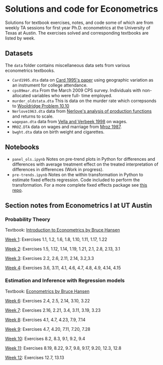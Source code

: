 # Solutions and code for Econometrics

Solutions for textbook exercises, notes, and code some of which are from weekly TA sessions for first year Ph.D. econometrics at the University of Texas at Austin. The exercises solved and corresponding textbooks are listed by week.

## Datasets

The `data` folder contains miscellaneous data sets from various econometrics textbooks.
* `Card1995.dta` data on [Card 1995's paper](https://davidcard.berkeley.edu/papers/geo_var_schooling.pdf) using geographic variation as an instrument for college attendance.
* `cps09mar.dta` From the March 2009 CPS survey. Individuals with non-allocated variables who were full-
time employed.
* `murder_oldstata.dta` This is data on the murder rate which correpsonds to [Wooldridge Problem 10.10](https://rdrr.io/cran/wooldridge/man/murder.html)
* `Nerlove1963.dta` data from [Nerlove's analysis of production functions](https://hhstokes.people.uic.edu/ftp/e535/Nerlove_1955.pdf) and returns to scale.
* `wagepan.dta` data from [Vella and Verbeek 1998](https://www.jstor.org/stable/223257) on wages.
* `MROZ.DTA` data on wages and marriage from [Mroz 1987](https://www.jstor.org/stable/1911029).
* `bwght.dta` data on birth weight and cigarettes.

## Notebooks

* `panel_ols.ipynb` Notes on pre-trend plots in Python for differences and differences with average treatment effect on the treated interpretation of differences in differences (Work in progress).
* `pre-trends.ipynb` Notes on the within transformation in Python to estimate fixed effects regression. Code included to perform the transformation. For a more complete fixed effects package see [this repo](https://bashtage.github.io/linearmodels/panel/panel/linearmodels.panel.model.PanelOLS.html).


## Section notes from  Econometrics I at UT Austin

### Probability Theory

Textbook: [Introduction to Econometrics by Bruce Hansen](https://www.ssc.wisc.edu/~bhansen/probability/Probability.pdf) 

[Week 1](https://drive.google.com/file/d/11fh6Y5qc9ozpN3XoEdJV8W7wWSiYGL3J/view): Exercises 1.1, 1.2, 1.6, 1.8, 1.10, 1.11, 1.17, 1.22

[Week 2](https://drive.google.com/file/d/1gwU459V-tTRUfZcSWXax_bKrf1FHu1gq/view): Exercises 1.5, 1.12, 1.14, 1.19, 1.21, 2.1, 2.8, 2.13, 3.1

[Week 3](https://drive.google.com/file/u/1/d/1Imdy4YAem0ksBnNsXG5eSQvd5bajuLeN/view?usp=sharing): Exercises 2.2, 2.6, 2.11, 2.14, 3.2,3.3

[Week 4](https://drive.google.com/file/d/1zbEXaAiJmsMFKHM_kiZUlCYaRS1X-SO-/view): Exercises 3.6, 3.11, 4.1, 4.6, 4.7, 4.8, 4.9, 4.14, 4.15

### Estimation and Inference with Regression models

Textbook: [Econometrics by Bruce Hansen](https://www.ssc.wisc.edu/~bhansen/econometrics/Econometrics.pdf)

[Week 6](https://drive.google.com/file/d/1GRaG9PAFMMUbLi2z6zy8gdza29yV6tQA/view):  Exercises 2.4, 2.5, 2.14, 3.10, 3.22

[Week 7](https://drive.google.com/file/d/1UIaRnnwez5DU6aQjsLkImBLXlchJ9QEo/view):  Exercises 2.16, 2.21, 3.4, 3.11, 3.19, 3.23

[Week 8](https://drive.google.com/file/d/1vRlsODtfehkVLiwo1BeifQGLHMa8V07T/view):  Exercises 4.1, 4.7, 4.23, 7.9, 7.14

[Week 9](https://drive.google.com/file/u/1/d/1b0I8oeFUREYIDkzNzSkSjfYD6m6qOuCe/view?usp=sharing):  Exercises 4.7, 4.20, 7.11, 7.20, 7.28

[Week 10](https://drive.google.com/file/d/1genKScRckCQvD-Sy1rczPJEyU8asorgs/view):  Exercises 8.2, 8.3, 9.1, 9.2, 9.4

[Week 11](https://drive.google.com/file/d/1JzzBgGflhAdFZ4EkjwTb6KqqtbohesDR/view):  Exercises 8.19, 8.22, 9.7, 9.8, 9.17, 9.20, 12.3, 12.8

[Week 12](https://drive.google.com/file/u/1/d/1npdv2oAn8IcoYnSaR3CstfcOCGQ1j_Ya/view?usp=sharing): Exercises 12.7, 13.13
